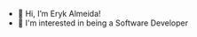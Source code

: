 - 👋 Hi, I’m Eryk Almeida!
- 👀 I'm interested in being a Software Developer

<!---
ErykAO/ErykAO is a ✨ special ✨ repository because its `README.md` (this file) appears on your GitHub profile.
You can click the Preview link to take a look at your changes.
--->
